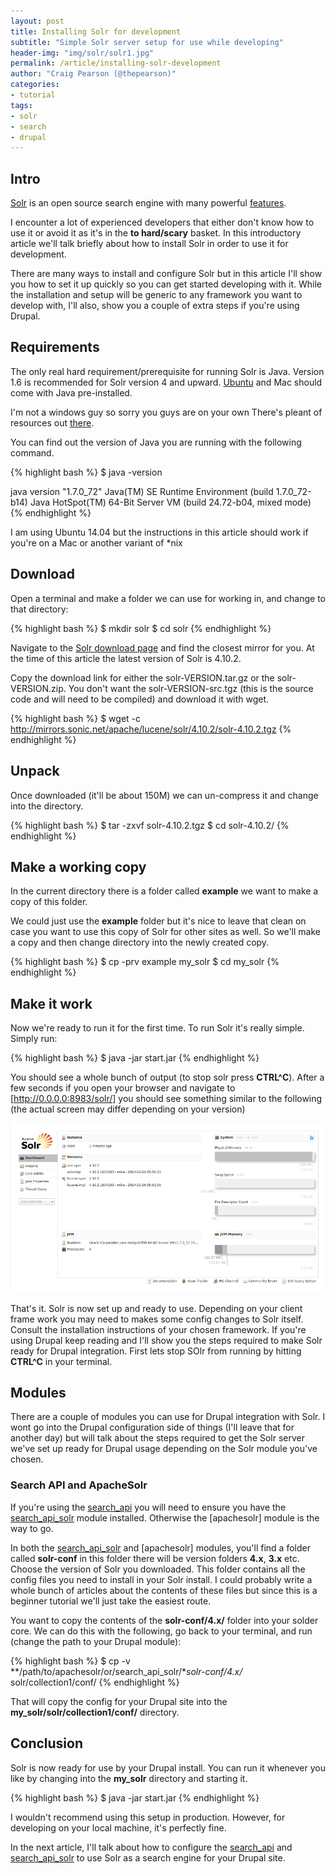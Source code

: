 ```yaml
---
layout: post
title: Installing Solr for development
subtitle: "Simple Solr server setup for use while developing"
header-img: "img/solr/solr1.jpg"
permalink: /article/installing-solr-development
author: "Craig Pearson (@thepearson)"
categories:
- tutorial
tags:
- solr
- search
- drupal
---
```


## Intro

[Solr] is an open source search engine with many powerful [features].

I encounter a lot of experienced developers that either don't know how to use it or avoid it as it's in the **to hard/scary** basket.
In this introductory article we'll talk briefly about how to install Solr in order to use it for development.

There are many ways to install and configure Solr but in this article I'll show you how to set it up quickly so you can get started developing with it. While the installation and setup will be generic to any framework you want to develop with, I'll also, show you a couple of extra steps if you're using Drupal.


## Requirements

The only real hard requirement/prerequisite for running Solr is Java. Version 1.6 is recommended for Solr version 4 and upward. [Ubuntu] and Mac should come with Java pre-installed.

I'm not a windows guy so sorry you guys are on your own There's pleant of resources out [there].

You can find out the version of Java you are running with the following command.

{% highlight bash %}
$ java -version

java version "1.7.0_72"
Java(TM) SE Runtime Environment (build 1.7.0_72-b14)
Java HotSpot(TM) 64-Bit Server VM (build 24.72-b04, mixed mode)
{% endhighlight %}

I am using Ubuntu 14.04 but the instructions in this article should work if you're on a Mac or another variant of *nix


## Download

Open a terminal and make a folder we can use for working in, and change to that directory:

{% highlight bash %}
$ mkdir solr
$ cd solr
{% endhighlight %}

Navigate to the [Solr download page] and find the closest mirror for you. At the time of this article the latest version of Solr is 4.10.2.

Copy the download link for either the solr-VERSION.tar.gz or the solr-VERSION.zip. You don't want the solr-VERSION-src.tgz (this is the source code and will need to be compiled) and download it with wget.

{% highlight bash %}
$ wget -c http://mirrors.sonic.net/apache/lucene/solr/4.10.2/solr-4.10.2.tgz
{% endhighlight %}


## Unpack

Once downloaded (it'll be about 150M) we can un-compress it and change into the directory.

{% highlight bash %}
$ tar -zxvf solr-4.10.2.tgz
$ cd solr-4.10.2/
{% endhighlight %}


## Make a working copy

In the current directory there is a folder called **example** we want to make a copy of this folder.

We could just use the **example** folder but it's nice to leave that clean on case you want to use this copy of Solr for other sites as well. So we'll make a copy and then change directory into the newly created copy.

{% highlight bash %}
$ cp -prv example my_solr
$ cd my_solr
{% endhighlight %}


## Make it work

Now we're ready to run it for the first time. To run Solr it's really simple. Simply run:

{% highlight bash %}
$ java -jar start.jar
{% endhighlight %}

You should see a whole bunch of output (to stop solr press **CTRL^C**).
After a few seconds if you open your browser and navigate to [http://0.0.0.0:8983/solr/] you should see something similar to the following (the actual screen may differ depending on your version)

![Solr dashboard][dashboard]

That's it. Solr is now set up and ready to use.
Depending on your client frame work you may need to makes some config changes to Solr itself.
Consult the installation instructions of your chosen framework.
If you're using Drupal keep reading and I'll show you the steps required to make Solr ready for Drupal integration.
First lets stop SOlr from running by hitting **CTRL^C** in your terminal.


## Modules

There are a couple of modules you can use for Drupal integration with Solr.
I wont go into the Drupal configuration side of things (I'll leave that for another day) but will talk about the steps required to get the Solr server we've set up ready for Drupal usage depending on the Solr module you've chosen.


### Search API and ApacheSolr

If you're using the [search_api] you will need to ensure you have the [search_api_solr] module installed. Otherwise the [apachesolr] module is the way to go.

In both the [search_api_solr] and [apachesolr] modules, you'll find a folder called **solr-conf** in this folder there will be version folders **4.x**, **3.x** etc.
Choose the version of Solr you downloaded. This folder contains all the config files you need to install in your Solr install.
I could probably write a whole bunch of articles about the contents of these files but since this is a beginner tutorial we'll just take the easiest route.

You want to copy the contents of the **solr-conf/4.x/** folder into your solder core.
We can do this with the following, go back to your terminal, and run (change the path to your Drupal module):

{% highlight bash %}
$ cp -v **/path/to/apachesolr/or/search_api_solr/**solr-conf/4.x/* solr/collection1/conf/
{% endhighlight %}

That will copy the config for your Drupal site into the **my_solr/solr/collection1/conf/** directory.


## Conclusion

Solr is now ready for use by your Drupal install. You can run it whenever you like by changing into the **my_solr** directory and starting it.

{% highlight bash %}
$ java -jar start.jar
{% endhighlight %}

I wouldn't recommend using this setup in production. However, for developing on your local machine, it's perfectly fine.

In the next article, I'll talk about how to configure the [search_api] and [search_api_solr] to use Solr as a search engine for your Drupal site.

[there]: https://www.google.co.nz/webhp?sourceid=chrome-instant&ion=1&espv=2&ie=UTF-8#safe=off&q=installing%20solr%20on%20windows
[search_api]: http://drupal.org/project/search_api
[search_api_solr]: http://drupal.org/project/search_api_solr
[http://0.0.0.0:8983/solr/]: http://0.0.0.0:8983/solr/
[Solr download page]: http://lucene.apache.org/solr/mirrors-solr-latest-redir.html
[solr]: http://lucene.apache.org/solr/
[ubuntu]: http://www.ubuntu.com/
[java]: https://www.oracle.com/java/index.html
[features]: http://lucene.apache.org/solr/features.html
[dashboard]: /img/solr/dashboard.png
